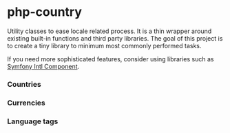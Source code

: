 # php-country


Utility classes to ease locale related process. It is a thin wrapper around
existing built-in functions and third party libraries. The goal of this project
is to create a tiny library to minimum most commonly performed tasks.

If you need more sophisticated features, consider using libraries such as
[Symfony Intl Component](http://symfony.com/doc/current/components/intl.html).


### Countries

### Currencies

### Language tags

